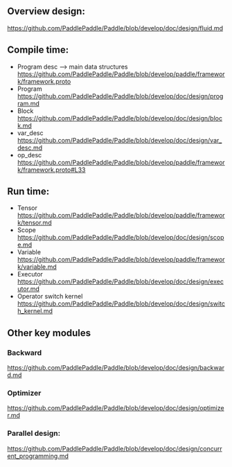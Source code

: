 
## Overview design:
https://github.com/PaddlePaddle/Paddle/blob/develop/doc/design/fluid.md

## Compile time:
- Program desc —> main data structures 
https://github.com/PaddlePaddle/Paddle/blob/develop/paddle/framework/framework.proto
- Program 
https://github.com/PaddlePaddle/Paddle/blob/develop/doc/design/program.md
- Block 
https://github.com/PaddlePaddle/Paddle/blob/develop/doc/design/block.md
- var_desc 
https://github.com/PaddlePaddle/Paddle/blob/develop/doc/design/var_desc.md
- op_desc 
https://github.com/PaddlePaddle/Paddle/blob/develop/paddle/framework/framework.proto#L33

## Run time:
- Tensor       
https://github.com/PaddlePaddle/Paddle/blob/develop/paddle/framework/tensor.md
- Scope 
https://github.com/PaddlePaddle/Paddle/blob/develop/doc/design/scope.md
- Variable 
https://github.com/PaddlePaddle/Paddle/blob/develop/paddle/framework/variable.md
- Executor 
https://github.com/PaddlePaddle/Paddle/blob/develop/doc/design/executor.md
- Operator switch kernel
https://github.com/PaddlePaddle/Paddle/blob/develop/doc/design/switch_kernel.md

## Other key modules
### Backward  
https://github.com/PaddlePaddle/Paddle/blob/develop/doc/design/backward.md
### Optimizer 
https://github.com/PaddlePaddle/Paddle/blob/develop/doc/design/optimizer.md
### Parallel design:
https://github.com/PaddlePaddle/Paddle/blob/develop/doc/design/concurrent_programming.md